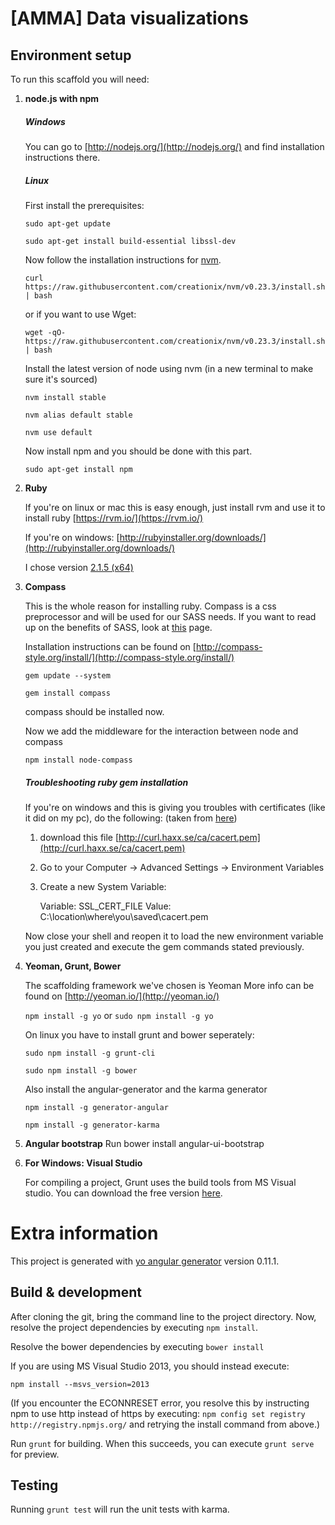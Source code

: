 # [AMMA] Data visualizations

## Environment setup

To run this scaffold you will need:

1.  **node.js with npm**

    ##### Windows

    You can go to [http://nodejs.org/](http://nodejs.org/) and find installation instructions there.

    ##### Linux

    First install the prerequisites:
    
    `sudo apt-get update`
    
    `sudo apt-get install build-essential libssl-dev`
    
    Now follow the installation instructions for [nvm](https://github.com/creationix/nvm).
    
    `curl https://raw.githubusercontent.com/creationix/nvm/v0.23.3/install.sh | bash`
    
    or if you want to use Wget:
    
    `wget -qO- https://raw.githubusercontent.com/creationix/nvm/v0.23.3/install.sh | bash`
    
    Install the latest version of node using nvm (in a new terminal to make sure it's sourced)
    
    `nvm install stable`
    
    `nvm alias default stable`
    
    `nvm use default`

    Now install npm and you should be done with this part.

    `sudo apt-get install npm`


2.  **Ruby**
    
    If you're on linux or mac this is easy enough, just install rvm and use it to install ruby
    [https://rvm.io/](https://rvm.io/)

    If you're on windows:
    [http://rubyinstaller.org/downloads/](http://rubyinstaller.org/downloads/)

    I chose version [2.1.5 (x64)](http://dl.bintray.com/oneclick/rubyinstaller/rubyinstaller-2.1.5-x64.exe?direct)

3.  **Compass**

    This is the whole reason for installing ruby.
    Compass is a css preprocessor and will be used for our SASS needs.
    If you want to read up on the benefits of SASS, look at [this](http://www.webinsation.com/benefits-of-using-sass-over-traditional-css/) page.

    Installation instructions can be found on [http://compass-style.org/install/](http://compass-style.org/install/)

    `gem update --system`

    `gem install compass`

    compass should be installed now.

    Now we add the middleware for the interaction between node and compass

    `npm install node-compass`

    ##### Troubleshooting ruby gem installation

    If you're on windows and this is giving you troubles with certificates (like it did on my pc), do the following:
    (taken from [here](http://stackoverflow.com/questions/5720484/how-to-solve-certificate-verify-failed-on-windows))

    1.  download this file [http://curl.haxx.se/ca/cacert.pem](http://curl.haxx.se/ca/cacert.pem)
    2.  Go to your Computer -> Advanced Settings -> Environment Variables
    3.  Create a new System Variable:

        Variable: SSL_CERT_FILE
        Value: C:\location\where\you\saved\cacert.pem

    Now close your shell and reopen it to load the new environment variable you just created and execute the gem commands stated previously.

4.  **Yeoman, Grunt, Bower**
    
    The scaffolding framework we've chosen is Yeoman
    More info can be found on [http://yeoman.io/](http://yeoman.io/)

    `npm install -g yo`
    or
    `sudo npm install -g yo`

    On linux you have to install grunt and bower seperately:
    
    `sudo npm install -g grunt-cli`

    `sudo npm install -g bower`

    Also install the angular-generator and the karma generator

    `npm install -g generator-angular`
    
    `npm install -g generator-karma`

5. **Angular bootstrap**
    Run bower install angular-ui-bootstrap

6. **For Windows: Visual Studio**

    For compiling a project, Grunt uses the build tools from MS Visual studio. You can download the free version [here](http://www.visualstudio.com/).

# Extra information

This project is generated with [yo angular generator](https://github.com/yeoman/generator-angular)
version 0.11.1.

## Build & development

After cloning the git, bring the command line to the project directory. 
Now, resolve the project dependencies by executing `npm install`.

Resolve the bower dependencies by executing `bower install`

If you are using MS Visual Studio 2013, you should instead execute: 

`npm install --msvs_version=2013`

(If you encounter the ECONNRESET error, you resolve this by instructing npm to use http instead of https by executing:
`npm config set registry http://registry.npmjs.org/` and retrying the install command from above.)

Run `grunt` for building.
When this succeeds, you can execute `grunt serve` for preview.

## Testing

Running `grunt test` will run the unit tests with karma.
